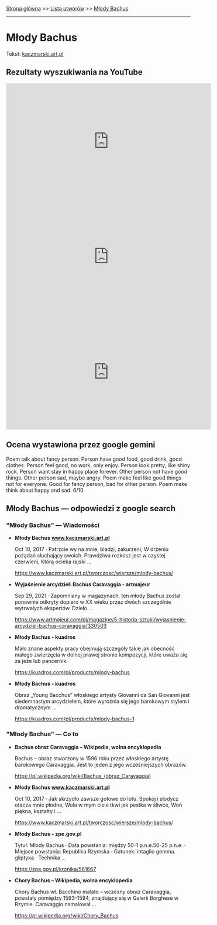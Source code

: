 [Strona główna](../index.md) >> [Lista utworów](../list.md) >> [Młody Bachus](302.md)

---

# Młody Bachus

Tekst: [kaczmarski.art.pl](https://www.kaczmarski.art.pl/tworczosc/wiersze/mlody-bachus/)

## Rezultaty wyszukiwania na YouTube

<iframe width="560" height="315" src="https://www.youtube.com/embed/dTfZzDcx2DU?si=IdontcarewhotheIRSsendsImnotpayingtaxes" title="YouTube video player" frameborder="0" allow="accelerometer; autoplay; clipboard-write; encrypted-media; gyroscope; picture-in-picture; web-share" referrerpolicy="strict-origin-when-cross-origin" allowfullscreen></iframe>

<iframe width="560" height="315" src="https://www.youtube.com/embed/sABJptn6z_Q?si=IdontcarewhotheIRSsendsImnotpayingtaxes" title="YouTube video player" frameborder="0" allow="accelerometer; autoplay; clipboard-write; encrypted-media; gyroscope; picture-in-picture; web-share" referrerpolicy="strict-origin-when-cross-origin" allowfullscreen></iframe>

<iframe width="560" height="315" src="https://www.youtube.com/embed/y9HrqjJ9BVQ?si=IdontcarewhotheIRSsendsImnotpayingtaxes" title="YouTube video player" frameborder="0" allow="accelerometer; autoplay; clipboard-write; encrypted-media; gyroscope; picture-in-picture; web-share" referrerpolicy="strict-origin-when-cross-origin" allowfullscreen></iframe>

## Ocena wystawiona przez google gemini

Poem talk about fancy person. Person have good food, good drink, good clothes. Person feel good, no work, only enjoy. Person look pretty, like shiny rock. Person want stay in happy place forever. Other person not have good things. Other person sad, maybe angry. Poem make feel like good things not for everyone. Good for fancy person, bad for other person. Poem make think about happy and sad. 6/10.


## Młody Bachus — odpowiedzi z google search

### "Młody Bachus" — Wiadomości

- **Młody Bachus www.kaczmarski.art.pl**

    Oct 10, 2017  ·  Patrzcie wy na mnie, bladzi, zakurzeni, W drżeniu pożądań słuchający swoich. Prawdziwa rozkosz jest w czystej czerwieni, Którą ocieka rajski ... 

   <https://www.kaczmarski.art.pl/tworczosc/wiersze/mlody-bachus/>
- **Wyjaśnienie arcydzieł: Bachus Caravaggia - artmajeur**

    Sep 29, 2021  ·  Zapomniany w magazynach, ten młody Bachus został ponownie odkryty dopiero w XX wieku przez dwóch szczególnie wytrwałych ekspertów. Dzieło ... 

   <https://www.artmajeur.com/pl/magazine/5-historia-sztuki/wyjasnienie-arcydziel-bachus-caravaggia/330503>
- **Młody Bachus - kuadros**

    Mało znane aspekty pracy obejmują szczegóły takie jak obecność małego zwierzęcia w dolnej prawej stronie kompozycji, które uważa się za jeże lub pancernik. 

   <https://kuadros.com/pl/products/mlody-bachus>
- **Młody Bachus - kuadros**

    Obraz „Young Bacchus” włoskiego artysty Giovanni da San Giovanni jest siedemnastym arcydziełem, które wyróżnia się jego barokowym stylem i dramatycznym ... 

   <https://kuadros.com/pl/products/mlody-bachus-1>

### "Młody Bachus" — Co to

- **Bachus obraz Caravaggia – Wikipedia, wolna encyklopedia**

    Bachus – obraz stworzony w 1596 roku przez włoskiego artystę barokowego Caravaggia. Jest to jeden z jego wcześniejszych obrazów. 

   <https://pl.wikipedia.org/wiki/Bachus_(obraz_Caravaggia)>
- **Młody Bachus www.kaczmarski.art.pl**

    Oct 10, 2017  ·  Jak skrzydło zawsze gotowe do lotu. Spokój i słodycz otacza mnie płodna, Wola w mym ciele tkwi jak pestka w śliwce, Woń piękna, kształty i ... 

   <https://www.kaczmarski.art.pl/tworczosc/wiersze/mlody-bachus/>
- **Młody Bachus - zpe.gov.pl**

    Tytuł: Młody Bachus · Data powstania: między 50-1 p.n.e.50-25 p.n.e. · Miejsce powstania: Republika Rzymska · Gatunek: intaglio gemma. gliptyka · Technika ... 

   <https://zpe.gov.pl/kronika/561667>
- **Chory Bachus – Wikipedia, wolna encyklopedia**

    Chory Bachus wł. Bacchino malato – wczesny obraz Caravaggia, powstały pomiędzy 1593–1594, znajdujący się w Galerii Borghese w Rzymie. Caravaggio namalował ... 

   <https://pl.wikipedia.org/wiki/Chory_Bachus>

